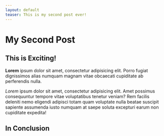```yaml
---
layout: default
teaser: This is my second post ever!
---
```


# My Second Post

## This is Exciting!

**Lorem** ipsum dolor sit amet, consectetur adipisicing elit. Porro fugiat dignissimos alias numquam magnam vitae obcaecati cupiditate ab perferendis nulla.

*Lorem* ipsum dolor sit amet, consectetur adipisicing elit. Amet possimus consequuntur tempore vitae voluptatibus tenetur veniam? Rem facilis deleniti nemo eligendi adipisci totam quam voluptate nulla beatae suscipit sapiente assumenda iusto numquam at saepe soluta excepturi earum non cupiditate expedita!

## In Conclusion

